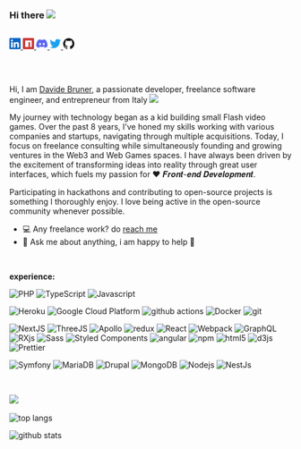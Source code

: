 ### Hi there <img src="https://media.giphy.com/media/hvRJCLFzcasrR4ia7z/giphy.gif" width="25px">

<!--
**DavideBruner/DavideBruner** is a ✨ _special_ ✨ repository because its `README.md` (this file) appears on your GitHub profile.

Here are some ideas to get you started:

- 🔭 I’m currently working on ...
- 🌱 I’m currently learning ...
- 👯 I’m looking to collaborate on ...
- 🤔 I’m looking for help with ...
- 💬 Ask me about ...
- 📫 How to reach me: ...
- 😄 Pronouns: ...
- ⚡ Fun fact: ...

Not there yet :P

if you like what i do, maybe consider buying me a coffee/tea 👉👈

<a href="https://www.buymeacoffee.com/abhisheknaiidu" target="_blank">
  <img src="https://cdn.buymeacoffee.com/buttons/v2/default-red.png" alt="Buy Me A Coffee" width="150" >
</a>

<p>
  <a href="https://github.com/thmsgbrt" target="_blank">
    <img alt="Github" src="https://img.shields.io/badge/GitHub-%2312100E.svg?&style=for-the-badge&logo=Github&logoColor=white" />
  </a>
  <a href="https://twitter.com/Guibz16" target="_blank">
    <img alt="Twitter" src="https://img.shields.io/badge/twitter-%231DA1F2.svg?&style=for-the-badge&logo=twitter&logoColor=white" />
  </a>
  <a href="https://www.linkedin.com/in/thomas-guibert" target="_blank">
    <img alt="LinkedIn" src="https://img.shields.io/badge/linkedin-%230077B5.svg?&style=for-the-badge&logo=linkedin&logoColor=white" />
  </a>
  <a href="https://medium.com/@th.guibert" target="_blank">
    <img alt="Medium" src="https://img.shields.io/badge/medium-%2312100E.svg?&style=for-the-badge&logo=medium&logoColor=white" />
  </a>
</p>

-->
<p align="left" style="padding: 15px 0">
  <a align="left" href="https://www.linkedin.com/in/davide-bruner-5390a1a8" target="_blank">
    <img alt="LinkedIn" title="LinkedIn" height="20" width="20" src="assets/linkedin.svg">
  </a>
  <a align="left" href="https://www.npmjs.com/~davidebruner" target="_blank">
    <img alt="npm" title="npm" height="20" width="20" src="assets/npm.svg">
  </a>
  <a align="left" href="https://discord.gg/DaveBru#7609" target="_blank">
    <img alt="Discord" title="Discord" height="20" width="20" src="assets/discord.svg">
  </a>
  <a align="left" href="https://twitter.com/DavideBruner" target="_blank">
    <img alt="Twitter" title="Twitter" height="20" width="20" src="assets/twitter.svg">
  </a>
  <a align="left" href="https://github.com/DavideBruner" target="_blank">
    <img alt="GitHub" title="GitHub" height="20" width="20" src="assets/github.svg">
  </a>
</p>

<br />

Hi, I am [Davide Bruner](https://dbruner.me/), a passionate developer, freelance software engineer, and entrepreneur from Italy
<img height="20" src="https://c.tenor.com/FoCsxk0SP2UAAAAC/italian-hand-italian-hands.gif">

My journey with technology began as a kid building small Flash video games. Over the past 8 years, I’ve honed my skills working with various companies and startups, navigating through multiple acquisitions. Today, I focus on freelance consulting while simultaneously founding and growing ventures in the Web3 and Web Games spaces.
I have always been driven by the excitement of transforming ideas into reality through great user interfaces, which fuels my passion for ❤️ 𝑭𝒓𝒐𝒏𝒕-𝒆𝒏𝒅 𝑫𝒆𝒗𝒆𝒍𝒐𝒑𝒎𝒆𝒏𝒕.

Participating in hackathons and contributing to open-source projects is something I thoroughly enjoy. I love being active in the open-source community whenever possible.
          
- 💻  Any freelance work? do [reach me](mailto:davidebruner@hotmail.it)
- 💬  Ask me about anything, i am happy to help 🙂

<br />

**experience:**  

<p>
  <img alt="PHP" src="https://img.shields.io/badge/PHP-777BB4?style=flat-square&logo=php&logoColor=white" />
  <img alt="TypeScript" src="https://img.shields.io/badge/-TypeScript-007ACC?style=flat-square&logo=typescript&logoColor=white" />
  <img alt="Javascript" src="https://img.shields.io/badge/JavaScript-F7DF1E?style=flat-square&logo=javascript&logoColor=white" />
</p>

<p>
  <img alt="Heroku" src="https://img.shields.io/badge/-Heroku-430098?style=flat-square&logo=heroku&logoColor=white" />
  <img alt="Google Cloud Platform" src="https://img.shields.io/badge/-Google_Cloud_Platform-1a73e8?style=flat-square&logo=google-cloud&logoColor=white" />
  <img alt="github actions" src="https://img.shields.io/badge/-Github_Actions-2088FF?style=flat-square&logo=github-actions&logoColor=white" />
  <img alt="Docker" src="https://img.shields.io/badge/-Docker-46a2f1?style=flat-square&logo=docker&logoColor=white" />
  <img alt="git" src="https://img.shields.io/badge/-Git-F05032?style=flat-square&logo=git&logoColor=white" />
</p> 

<p>
  <img alt="NextJS" src="https://img.shields.io/badge/Next-black?style=flat-square&logo=next.js&logoColor=white" />
  <img alt="ThreeJS" src="https://img.shields.io/badge/threejs-black?style=flat-square&logo=three.js&logoColor=white" />
<img alt="Apollo" src="https://img.shields.io/badge/-Apollo%20GraphQL-311C87?style=flat-square&logo=apollo-graphql&logoColor=white" />
<img alt="redux" src="https://img.shields.io/badge/-Redux-764ABC?style=flat-square&logo=redux&logoColor=white" />
<img alt="React" src="https://img.shields.io/badge/-React-45b8d8?style=flat-square&logo=react&logoColor=white" />
  <img alt="Webpack" src="https://img.shields.io/badge/-Webpack-8DD6F9?style=flat-square&logo=webpack&logoColor=white" /> 
<img alt="GraphQL" src="https://img.shields.io/badge/-GraphQL-E10098?style=flat-square&logo=graphql&logoColor=white" />
<img alt="RXjs" src="https://img.shields.io/badge/rxjs-%23B7178C.svg?style=flat-square&logo=reactivex&logoColor=white" />
  <img alt="Sass" src="https://img.shields.io/badge/-Sass-CC6699?style=flat-square&logo=sass&logoColor=white" />
  <img alt="Styled Components" src="https://img.shields.io/badge/-Styled_Components-db7092?style=flat-square&logo=styled-components&logoColor=white" />
  <img alt="angular" src="https://img.shields.io/badge/-Angular-DD0031?style=flat-square&logo=angular&logoColor=white" />
  <img alt="npm" src="https://img.shields.io/badge/-NPM-CB3837?style=flat-square&logo=npm&logoColor=white" />
  <img alt="html5" src="https://img.shields.io/badge/-HTML5-E34F26?style=flat-square&logo=html5&logoColor=white" />
  <img alt="d3js" src="https://img.shields.io/badge/-D3.js-F9A03C?style=flat-square&logo=d3.js&logoColor=white" />
  <img alt="Prettier" src="https://img.shields.io/badge/-Prettier-F7B93E?style=flat-square&logo=prettier&logoColor=white" />
</p>

<p>
  <img alt="Symfony" src="https://img.shields.io/badge/symfony-%23000000.svg?style=flat-square&logo=symfony&logoColor=white" />
  <img alt="MariaDB" src="https://img.shields.io/badge/MariaDB-003545?style=flat-square&logo=mariadb&logoColor=white" />
  <img alt="Drupal" src="https://img.shields.io/badge/-Drupal-007ACF?style=flat-square&logo=drupal&logoColor=white" />
  <img alt="MongoDB" src="https://img.shields.io/badge/-MongoDB-13aa52?style=flat-square&logo=mongodb&logoColor=white" />
  <img alt="Nodejs" src="https://img.shields.io/badge/-Nodejs-43853d?style=flat-square&logo=Node.js&logoColor=white" />
  <img alt="NestJs" src="https://img.shields.io/badge/-NestJs-ea2845?style=flat-square&logo=nestjs&logoColor=white" />
</p>

<br />


![](https://visitor-badge.glitch.me/badge?page_id=DavideBruner.DavideBruner)

![top langs](https://github-readme-stats.vercel.app/api/top-langs/?username=DavideBruner&layout=compact)

![github stats](https://github-readme-stats.vercel.app/api?username=DavideBruner&show_icons=true&theme=default)
